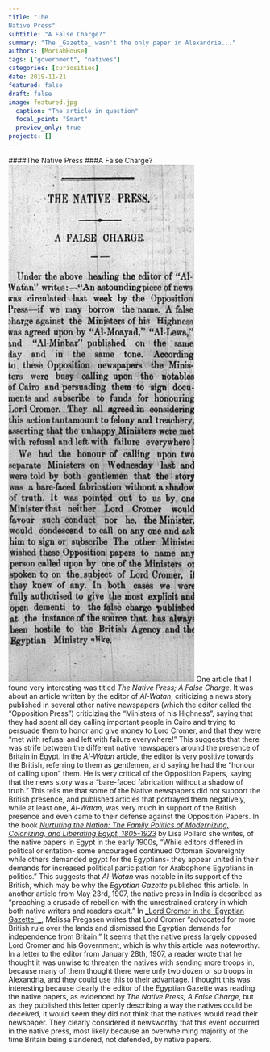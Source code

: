 ```yaml
---
title: "The 
Native Press"
subtitle: "A False Charge?"
summary: "The _Gazette_ wasn't the only paper in Alexandria..."
authors: [MoriahHouse]
tags: ["government", "natives"]
categories: [curiosities]
date: 2019-11-21
featured: false
draft: false
image: featured.jpg
  caption: "The article in question"
  focal_point: "Smart"
  preview_only: true
projects: []
---
```

####The Native Press
###A False Charge?
![The article in question](featured.jpg) 
One article that I found very interesting was titled _The Native Press; A False Charge_. It was about an article written by the editor of _Al-Watan_, criticizing a news story published in several other native newspapers (which the editor called the “Opposition Press”) criticizing the “Ministers of his Highness”, saying that they had spent all day calling important people in Cairo and trying to persuade them to honor and give money to Lord Cromer, and that they were “met with refusal and left with failure everywhere!” This suggests that there was strife between the different native newspapers around the presence of Britain in Egypt. In the _Al-Watan_ article, the editor is very positive towards the British, referring to them as gentlemen, and saying he had the “honour of calling upon” them. He is very critical of the Opposition Papers, saying that the news story was a “bare-faced fabrication without a shadow of truth.” This tells me that some of the Native newspapers did not support the British presence, and published articles that portrayed them negatively, while at least one, _Al-Watan_, was very much in support of the British presence and even came to their defense against the Opposition Papers. In the book [_Nurturing the Nation: The Family Politics of Modernizing, Colonizing, and Liberating Egypt, 1805-1923_](www.jstor.org/stable/10.1525/j.ctt1pp5cp) by Lisa Pollard she writes, of the native papers in Egypt in the early 1900s, “While editors differed in political orientation- some encouraged continued Ottoman Sovereignty while others demanded egypt for the Egyptians- they appear united in their demands for increased political participation for Arabophone Egyptians in politics.” This suggests that _Al-Watan_ was notable in its support of the British, which may be why the _Egyptian Gazette_ published this article. In another article from May 23rd, 1907, the native press in India is described as “preaching a crusade of rebellion with the unrestrained oratory in which both native writers and readers exult.” 
In [_Lord Cromer in the 'Egyptian Gazette' _](https://dig-eg-gaz.github.io/post/18-analysis-pregasen/ ), Melissa Pregasen writes that Lord Cromer “advocated for more British rule over the lands and dismissed the Egyptian demands for independence from Britain.” It seems that the native press largely opposed Lord Cromer and his Government, which is why this article was noteworthy.
 In a letter to the editor from January 28th, 1907, a reader wrote that he thought it was unwise to threaten the natives with sending more troops in, because many of them thought there were only two dozen or so troops in Alexandria, and they could use this to their advantage. I thought this was interesting because clearly the editor of the Egyptian Gazette was reading the native papers, as evidenced by _The Native Press; A False Charge_, but as they published this letter openly describing a way the natives could be deceived, it would seem they did not think that the natives would read their newspaper.
They clearly considered it newsworthy that this event occurred in the native press, most likely because an overwhelming majority of the time Britain being slandered, not defended, by native papers. 